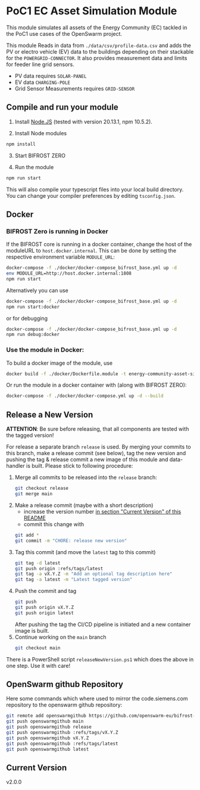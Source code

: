 # PoC1 EC Asset Simulation Module

This module simulates all assets of the Energy Community (EC) tackled in the PoC1 use cases of the OpenSwarm project.

This module Reads in data from `./data/csv/profile-data.csv` and adds the PV or electro vehicle (EV) data to the buildings depending on their stackable for the `POWERGRID-CONNECTOR`. It also provides measurement data and limits for feeder line grid sensors.
  - PV data requires `SOLAR-PANEL`
  - EV data `CHARGING-POLE`
  - Grid Sensor Measurements requires `GRID-SENSOR`

## Compile and run your module

1. Install [Node.JS](https://nodejs.org/en) (tested with version 20.13.1, npm 10.5.2).

2. Install Node modules
```sh
npm install
```

3. Start BIFROST ZERO

4. Run the module
```sh
npm run start
```

This will also compile your typescript files into your local build directory. You can change your compiler preferences by editing `tsconfig.json`.

## Docker

### BIFROST Zero is running in Docker

If the BIFROST core is running in a docker container, change the host of the moduleURL to `host.docker.internal`. This can be done by setting the respective environment variable `MODULE_URL`:
```sh
docker-compose -f ./docker/docker-compose_bifrost_base.yml up -d
env MODULE_URL=http://host.docker.internal:1808 
npm run start
```

Alternatively you can use
```sh
docker-compose -f ./docker/docker-compose_bifrost_base.yml up -d
npm run start:docker
```
or for debugging
```sh
docker-compose -f ./docker/docker-compose_bifrost_base.yml up -d
npm run debug:docker
```

### Use the module in Docker:

To build a docker image of the module, use
```sh
docker build -f ./docker/Dockerfile.module -t energy-community-asset-simulator:latest .
```

Or run the module in a docker container with (along with BIFROST ZERO):
```sh
docker-compose -f ./docker/docker-compose.yml up -d --build
```

## Release a New Version

**ATTENTION**: Be sure before releasing, that all components are tested with the tagged version!

For release a separate branch `release` is used. By merging your commits to this branch, make a release commit (see below), tag the new version and pushing the tag & release commit a new image of this module and data-handler is built.
Please stick to following procedure:

1. Merge all commits to be released into the `release` branch:
    ```bash
    git checkout release
    git merge main
    ```
2. Make a release commit (maybe with a short description)
    * increase the version number [in section "Current Version" of this README](#current-version)
    * commit this change with
    ```bash
    git add *
    git commit -m "CHORE: release new version"
    ```
3. Tag this commit (and move the `latest` tag to this commit)
    ```bash
    git tag -d latest
    git push origin :refs/tags/latest
    git tag -a vX.Y.Z -m "Add an optional tag description here"
    git tag -a latest -m "Latest tagged version"
    ```
4. Push the commit and tag
    ```bash
    git push
    git push origin vX.Y.Z
    git push origin latest
    ```
    After pushing the tag the CI/CD pipeline is initiated and a new container image is built.
5. Continue working on the `main` branch
     ```bash
    git checkout main
    ```

There is a PowerShell script `releaseNewVersion.ps1` which does the above in one step. Use it with care!

## OpenSwarm github Repository
Here some commands which where used to mirror the code.siemens.com repository to the openswarm github repository:
```sh
git remote add openswarmgithub https://github.com/openswarm-eu/bifrost-openswarm-module-asset-simulator.git
git push openswarmgithub main
git push openswarmgithub release
git push openswarmgithub :refs/tags/vX.Y.Z 
git push openswarmgithub vX.Y.Z
git push openswarmgithub :refs/tags/latest
git push openswarmgithub latest
```

## Current Version

v2.0.0